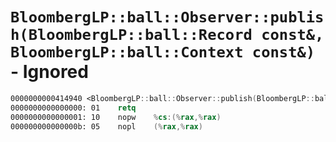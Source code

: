 # `BloombergLP::ball::Observer::publish(BloombergLP::ball::Record const&, BloombergLP::ball::Context const&)` - Ignored

```nasm
0000000000414940 <BloombergLP::ball::Observer::publish(BloombergLP::ball::Record const&, BloombergLP::ball::Context const&)>:
0000000000000000: 01	retq	
0000000000000001: 10	nopw	%cs:(%rax,%rax)
000000000000000b: 05	nopl	(%rax,%rax)
```
